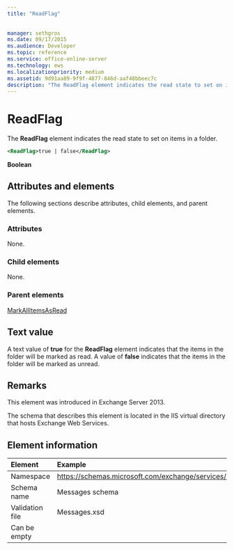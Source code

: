 ```yaml
---
title: "ReadFlag"
 
 
manager: sethgros
ms.date: 09/17/2015
ms.audience: Developer
ms.topic: reference
ms.service: office-online-server
ms.technology: ews
ms.localizationpriority: medium
ms.assetid: 9d91aa89-9f9f-4877-846d-aaf48bbeec7c
description: "The ReadFlag element indicates the read state to set on items in a folder."
---
```


# ReadFlag

The **ReadFlag** element indicates the read state to set on items in a folder. 
  
```XML
<ReadFlag>true | false</ReadFlag>
```

 **Boolean**
## Attributes and elements

The following sections describe attributes, child elements, and parent elements.
  
### Attributes

None.
  
### Child elements

None.
  
### Parent elements

[MarkAllItemsAsRead](markallitemsasread.md)
  
## Text value

A text value of **true** for the **ReadFlag** element indicates that the items in the folder will be marked as read. A value of **false** indicates that the items in the folder will be marked as unread. 
  
## Remarks

This element was introduced in Exchange Server 2013.
  
The schema that describes this element is located in the IIS virtual directory that hosts Exchange Web Services.
  
## Element information

| Element | Example |
|:-----|:-----|
|Namespace  <br/> |https://schemas.microsoft.com/exchange/services/2006/messages  <br/> |
|Schema name  <br/> |Messages schema  <br/> |
|Validation file  <br/> |Messages.xsd  <br/> |
|Can be empty  <br/> ||
   

